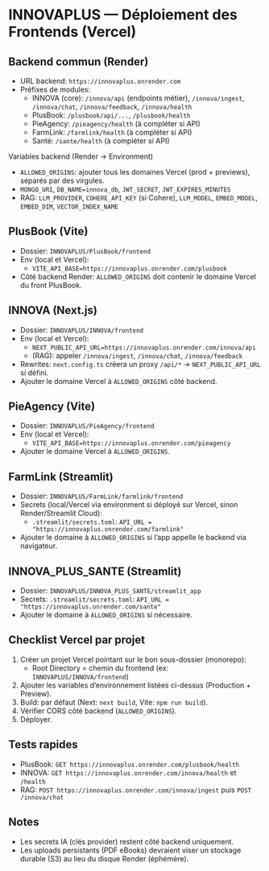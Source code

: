 INNOVAPLUS — Déploiement des Frontends (Vercel)
===============================================

Backend commun (Render)
-----------------------
- URL backend: `https://innovaplus.onrender.com`
- Préfixes de modules:
  - INNOVA (core): `/innova/api` (endpoints métier), `/innova/ingest`, `/innova/chat`, `/innova/feedback`, `/innova/health`
  - PlusBook: `/plusbook/api/...`, `/plusbook/health`
  - PieAgency: `/pieagency/health` (à compléter si API)
  - FarmLink: `/farmlink/health` (à compléter si API)
  - Santé: `/sante/health` (à compléter si API)

Variables backend (Render → Environment)
- `ALLOWED_ORIGINS`: ajouter tous les domaines Vercel (prod + previews), séparés par des virgules.
- `MONGO_URI`, `DB_NAME=innova_db`, `JWT_SECRET`, `JWT_EXPIRES_MINUTES`
- RAG: `LLM_PROVIDER`, `COHERE_API_KEY` (si Cohere), `LLM_MODEL`, `EMBED_MODEL`, `EMBED_DIM`, `VECTOR_INDEX_NAME`

PlusBook (Vite)
---------------
- Dossier: `INNOVAPLUS/PlusBook/frontend`
- Env (local et Vercel):
  - `VITE_API_BASE=https://innovaplus.onrender.com/plusbook`
- Côté backend Render: `ALLOWED_ORIGINS` doit contenir le domaine Vercel du front PlusBook.

INNOVA (Next.js)
----------------
- Dossier: `INNOVAPLUS/INNOVA/frontend`
- Env (local et Vercel):
  - `NEXT_PUBLIC_API_URL=https://innovaplus.onrender.com/innova/api`
  - (RAG): appeler `/innova/ingest`, `/innova/chat`, `/innova/feedback`
- Rewrites: `next.config.ts` créera un proxy `/api/*` → `NEXT_PUBLIC_API_URL` si défini.
- Ajouter le domaine Vercel à `ALLOWED_ORIGINS` côté backend.

PieAgency (Vite)
----------------
- Dossier: `INNOVAPLUS/PieAgency/frontend`
- Env (local et Vercel):
  - `VITE_API_BASE=https://innovaplus.onrender.com/pieagency`
- Ajouter le domaine Vercel à `ALLOWED_ORIGINS`.

FarmLink (Streamlit)
--------------------
- Dossier: `INNOVAPLUS/FarmLink/farmlink/frontend`
- Secrets (local/Vercel via environment si déployé sur Vercel, sinon Render/Streamlit Cloud):
  - `.streamlit/secrets.toml`: `API_URL = "https://innovaplus.onrender.com/farmlink"`
- Ajouter le domaine à `ALLOWED_ORIGINS` si l’app appelle le backend via navigateur.

INNOVA_PLUS_SANTE (Streamlit)
-----------------------------
- Dossier: `INNOVAPLUS/INNOVA_PLUS_SANTE/streamlit_app`
- Secrets: `.streamlit/secrets.toml`: `API_URL = "https://innovaplus.onrender.com/sante"`
- Ajouter le domaine à `ALLOWED_ORIGINS` si nécessaire.

Checklist Vercel par projet
---------------------------
1) Créer un projet Vercel pointant sur le bon sous-dossier (monorepo):
   - Root Directory = chemin du frontend (ex: `INNOVAPLUS/INNOVA/frontend`)
2) Ajouter les variables d’environnement listées ci-dessus (Production + Preview).
3) Build: par défaut (Next: `next build`, Vite: `npm run build`).
4) Vérifier CORS côté backend (`ALLOWED_ORIGINS`).
5) Déployer.

Tests rapides
-------------
- PlusBook: `GET https://innovaplus.onrender.com/plusbook/health`
- INNOVA: `GET https://innovaplus.onrender.com/innova/health` et `/health`
- RAG: `POST https://innovaplus.onrender.com/innova/ingest` puis `POST /innova/chat`

Notes
-----
- Les secrets IA (clés provider) restent côté backend uniquement.
- Les uploads persistants (PDF eBooks) devraient viser un stockage durable (S3) au lieu du disque Render (éphémère).

